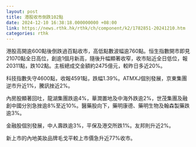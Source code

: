 ```yaml
---
layout: post
title: 港股收市倒跌102點　
date: 2024-12-10 16:38:18.000000000 +08:00
link: https://news.rthk.hk/rthk/ch/component/k2/1782851-20241210.htm
categories: rthk
---
```


港股高開逾600點後倒跌過百點收市，高低點數波幅逾760點。恒生指數開市即見21070點全日高位，創逾1個月新高，隨後升幅顯著收窄，收市貼近全日低位，報20311點，跌102點。主板總成交金額約2475億元，較昨日多近20%。

科技指數失守4600點，收報4591點，跌幅1.39%。ATMXJ個別發展，京東集團逆市升近1%，騰訊挫近2%。 

內房股顯著回吐，龍湖集團跌逾4%，華潤置地及中海外跌逾2%，世茂集團及融創中國分別急挫逾8%至近10%。醫藥股向下，藥明康德、藥明生物及翰森製藥跌逾3%。

金融股個別發展，中人壽跌逾3%，平保及港交所跌1%。友邦則升近2%。

新上市的內地美妝品牌毛戈平較上市價急升近77%收市。
